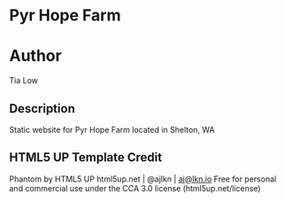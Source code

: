# Pyr Hope Farm

# Author
Tia Low

## Description
Static website for Pyr Hope Farm located in Shelton, WA


## HTML5 UP Template Credit
Phantom by HTML5 UP
html5up.net | @ajlkn | aj@lkn.io
Free for personal and commercial use under the CCA 3.0 license (html5up.net/license)

